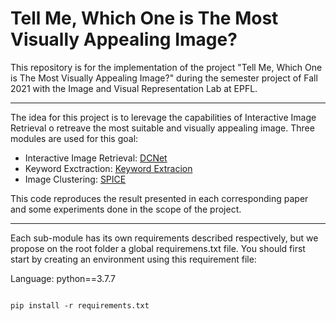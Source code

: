 # Tell Me, Which One is The Most Visually Appealing Image?
This repository is for the implementation of the project "Tell Me, Which One is The Most Visually Appealing Image?" during the semester project of Fall 2021 with the Image and Visual Representation Lab at EPFL. 

----
The idea for this project is to lerevage the capabilities of Interactive Image Retrieval o retreave the most suitable and visually appealing image.
Three modules are used for this goal:

- Interactive Image Retrieval: [DCNet](https://github.com/nourGhribi/visiolinguistic-imageSearch/tree/main/DCNET)
- Keyword Exctraction: [Keyword Extracion](https://github.com/nourGhribi/visiolinguistic-imageSearch/tree/main/KeywordsExtraction)
- Image Clustering: [SPICE](https://github.com/nourGhribi/visiolinguistic-imageSearch/tree/main/SPICE)

This code reproduces the result presented in each corresponding paper and some experiments done in the scope of the project.

---
Each sub-module has its own requirements described respectively, but we propose on the root folder a global requiremens.txt file.
You should first start by creating an environment using this requirement file:

Language: python\==3.7.7

```

pip install -r requirements.txt

```
